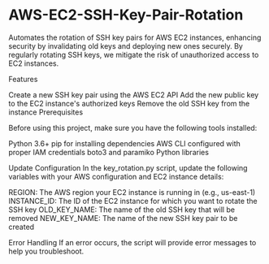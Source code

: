 # AWS-EC2-SSH-Key-Pair-Rotation
Automates the rotation of SSH key pairs for AWS EC2 instances, enhancing security by invalidating old keys and deploying new ones securely. By regularly rotating SSH keys, we mitigate the risk of unauthorized access to EC2 instances.

Features

Create a new SSH key pair using the AWS EC2 API
Add the new public key to the EC2 instance's authorized keys
Remove the old SSH key from the instance
Prerequisites

Before using this project, make sure you have the following tools installed:

Python 3.6+
pip for installing dependencies
AWS CLI configured with proper IAM credentials
boto3 and paramiko Python libraries

Update Configuration
In the key_rotation.py script, update the following variables with your AWS configuration and EC2 instance details:

REGION: The AWS region your EC2 instance is running in (e.g., us-east-1)
INSTANCE_ID: The ID of the EC2 instance for which you want to rotate the SSH key
OLD_KEY_NAME: The name of the old SSH key that will be removed
NEW_KEY_NAME: The name of the new SSH key pair to be created

Error Handling
If an error occurs, the script will provide error messages to help you troubleshoot.
